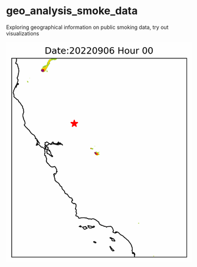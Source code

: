 # geo_analysis_smoke_data
Exploring geographical information on public smoking data, try out visualizations

![Alt Text](Animation_20220906_20220912.gif)
